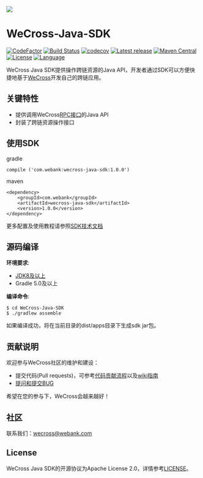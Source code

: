 ![](docs/images/menu_logo_wecross.png)

# WeCross-Java-SDK

[![CodeFactor](https://www.codefactor.io/repository/github/webankblockchain/wecross-Java-SDK/badge)](https://www.codefactor.io/repository/github/webankblockchain/wecross-Java-SDK) [![Build Status](https://travis-ci.org/WeBankBlockchain/WeCross-Java-SDK.svg?branch=master)](https://travis-ci.org/WeBankBlockchain/WeCross-Java-SDK) [![codecov](https://codecov.io/gh/WeBankBlockchain/WeCross-Java-SDK/branch/dev/graph/badge.svg)](https://codecov.io/gh/WeBankBlockchain/WeCross-Java-SDK) [![Latest release](https://img.shields.io/github/release/WeBankBlockchain/WeCross-Java-SDK.svg)](https://github.com/WeBankFnTech/WeCross-Java-SDK/releases/latest)
[![Maven Central](https://img.shields.io/maven-central/v/com.webank/wecross-java-sdk)](https://search.maven.org/artifact/com.webank/wecross-java-sdk) [![License](https://img.shields.io/github/license/WeBankBlockchain/WeCross-Java-SDK)](https://www.apache.org/licenses/LICENSE-2.0) [![Language](https://img.shields.io/badge/Language-Java-blue.svg)](https://www.java.com)

WeCross Java SDK提供操作跨链资源的Java API，开发者通过SDK可以方便快捷地基于[WeCross](https://github.com/WeBankBlockchain/WeCross)开发自己的跨链应用。

## 关键特性

- 提供调用WeCross[RPC接口](https://wecross.readthedocs.io/zh_CN/latest/docs/manual/api.html)的Java API
- 封装了跨链资源操作接口

## 使用SDK

gradle

```
compile ('com.webank:wecross-java-sdk:1.0.0')
```

maven

```
<dependency>
    <groupId>com.webank</groupId>
    <artifactId>wecross-java-sdk</artifactId>
    <version>1.0.0</version>
</dependency>
```

更多配置及使用教程请参照[SDK技术文档](https://wecross.readthedocs.io/zh_CN/latest/docs/dev/sdk.html)

## 源码编译

**环境要求**:

  - [JDK8及以上](https://www.oracle.com/java/technologies/javase-downloads.html)
  - Gradle 5.0及以上

**编译命令**:

```shell
$ cd WeCross-Java-SDK
$ ./gradlew assemble
```

如果编译成功，将在当前目录的dist/apps目录下生成sdk jar包。

## 贡献说明

欢迎参与WeCross社区的维护和建设：

- 提交代码(Pull requests)，可参考[代码贡献流程](CONTRIBUTING.md)以及[wiki指南](https://github.com/WeBankBlockchain/WeCross/wiki/%E8%B4%A1%E7%8C%AE%E4%BB%A3%E7%A0%81)
- [提问和提交BUG](https://github.com/WeBankBlockchain/WeCross-Java-SDK/issues/new)

希望在您的参与下，WeCross会越来越好！

## 社区
联系我们：wecross@webank.com

## License

WeCross Java SDK的开源协议为Apache License 2.0，详情参考[LICENSE](./LICENSE)。